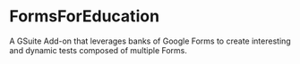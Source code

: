 # FormsForEducation
A GSuite Add-on that leverages banks of Google Forms to create interesting and dynamic tests composed of multiple Forms.
